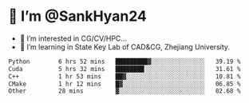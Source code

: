 # 👋 I’m @SankHyan24

- 👀 I’m interested in CG/CV/HPC...
- 🌱 I’m learning in State Key Lab of CAD&CG, Zhejiang University.

<!---
SankHyan24/SankHyan24 is a ✨ special ✨ repository because its `README.md` (this file) appears on your GitHub profile.
You can click the Preview link to take a look at your changes.
--->
<!--START_SECTION:waka-->

```txt
Python        6 hrs 52 mins   █████████▓░░░░░░░░░░░░░░░   39.19 %
Cuda          5 hrs 32 mins   ████████░░░░░░░░░░░░░░░░░   31.61 %
C++           1 hr 53 mins    ██▓░░░░░░░░░░░░░░░░░░░░░░   10.81 %
CMake         1 hr 12 mins    █▓░░░░░░░░░░░░░░░░░░░░░░░   06.85 %
Other         28 mins         ▓░░░░░░░░░░░░░░░░░░░░░░░░   02.68 %
```

<!--END_SECTION:waka-->
